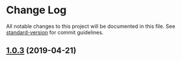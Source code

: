 # Change Log

All notable changes to this project will be documented in this file. See [standard-version](https://github.com/conventional-changelog/standard-version) for commit guidelines.

<a name="1.0.3"></a>
## [1.0.3](https://github.com/varossoft/ngx-testing-lib/compare/v1.0.0...v1.0.3) (2019-04-21)
